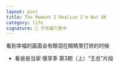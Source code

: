 ```yaml
---
layout: post
title: The Moment I Realize I'm Not OK
category: life 
signature: 🌛 于东直门家中
---
```


看到幸福的画面会有眼泪在眼睛里打转的时候

- 看爸爸当家·慢享季 第3期（上）“王总”片段